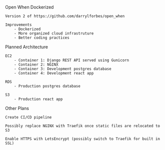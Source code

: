 Open When Dockerized

    Version 2 of https://github.com/darrylforbes/open_when

    Improvements
        - Dockerized
        - More organized cloud infrastruture
        - Better coding practices

Planned Architecture

    EC2
        - Container 1: Django REST API served using Gunicorn
        - Container 2: NGINX
        - Container 3: Development postgres database
        - Container 4: Development react app

    RDS
        - Production postgres database

    S3
        - Production react app

Other Plans

    Create CI/CD pipeline

    Possibly replace NGINX with Traefik once static files are relocated to S3

    Enable HTTPS with LetsEncrypt (possibly switch to Traefik for built in SSL)
